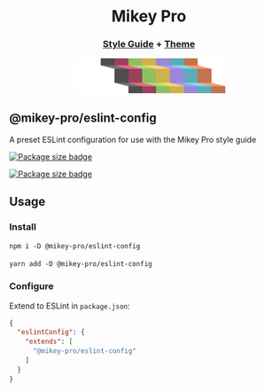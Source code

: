 <div width="100%" align="center">
  <h1>
    <b>Mikey Pro</b>
  </h1>
  <h3>
    <a href="https://github.com/mikey-pro/style-guide">Style Guide</a>
    +
    <a href="https://github.com/mikey-pro/theme">Theme</a>
  </h3>
  <a href="https://github.com/mikey-pro">
    <img src="mikey-pro-logo.png" style="width: 275px" alt="Mikey Pro Logo" />
  </a>
  <br />
</div>

## **@mikey-pro/eslint-config**

A preset ESLint configuration for use with the Mikey Pro style guide

<a href="https://www.npmjs.com/package/@mikey-pro/eslint-config"><img src="https://img.shields.io/bundlephobia/min/@mikey-pro/eslint-config?color=9987d8&label=package%20size&logo=ok&style=for-the-badge" alt="Package size badge" height="40px" /></a>

<a href="https://www.npmjs.com/package/@mikey-pro/eslint-config"><img src="https://img.shields.io/librariesio/release/npm/@mikey-pro/eslint-config?color=5dacb7&style=for-the-badge" alt="Package size badge" height="40px" /></a>

## Usage

### Install

```shell
npm i -D @mikey-pro/eslint-config

yarn add -D @mikey-pro/eslint-config
```

### Configure

Extend to ESLint in `package.json`:

```json
{
  "eslintConfig": {
    "extends": [
      "@mikey-pro/eslint-config"
    ]
  }
}
```
